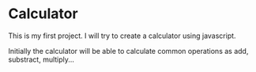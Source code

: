 # Calculator
This is my first project. I will try to create a calculator using javascript.

Initially the calculator will be able to calculate common operations as add, substract, multiply...
